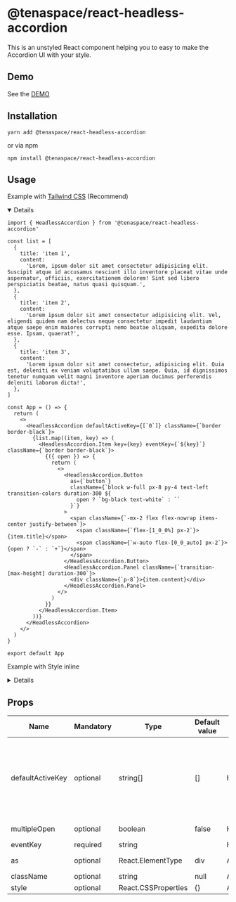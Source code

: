 # @tenaspace/react-headless-accordion

This is an unstyled React component helping you to easy to make the Accordion UI with your style.

## Demo

See the [DEMO](https://react-package.tenaspace.com/react-headless-accordion)

## Installation

```shell
yarn add @tenaspace/react-headless-accordion
```

or via npm

```shell
npm install @tenaspace/react-headless-accordion
```

## Usage

Example with [Tailwind CSS](https://tailwindcss.com/docs/installation) (Recommend)

<details open>

```tsx
import { HeadlessAccordion } from '@tenaspace/react-headless-accordion'

const list = [
  {
    title: 'item 1',
    content:
      'Lorem, ipsum dolor sit amet consectetur adipisicing elit. Suscipit atque id accusamus nesciunt illo inventore placeat vitae unde aspernatur, officiis, exercitationem dolorem! Sint sed libero perspiciatis beatae, natus quasi quisquam.',
  },
  {
    title: 'item 2',
    content:
      'Lorem ipsum dolor sit amet consectetur adipisicing elit. Vel, eligendi quidem nam delectus neque consectetur impedit laudantium atque saepe enim maiores corrupti nemo beatae aliquam, expedita dolore esse. Ipsam, quaerat?',
  },
  {
    title: 'item 3',
    content:
      'Lorem ipsum dolor sit amet consectetur, adipisicing elit. Quia est, deleniti ex veniam voluptatibus ullam saepe. Quia, id dignissimos tenetur numquam velit magni inventore aperiam ducimus perferendis deleniti laborum dicta!',
  },
]

const App = () => {
  return (
    <>
      <HeadlessAccordion defaultActiveKey={[`0`]} className={`border border-black`}>
        {list.map((item, key) => (
          <HeadlessAccordion.Item key={key} eventKey={`${key}`} className={`border border-black`}>
            {({ open }) => {
              return (
                <>
                  <HeadlessAccordion.Button
                    as={`button`}
                    className={`block w-full px-8 py-4 text-left transition-colors duration-300 ${
                      open ? `bg-black text-white` : ``
                    }`}
                  >
                    <span className={`-mx-2 flex flex-nowrap items-center justify-between`}>
                      <span className={`flex-[1_0_0%] px-2`}>{item.title}</span>
                      <span className={`w-auto flex-[0_0_auto] px-2`}>{open ? `-` : `+`}</span>
                    </span>
                  </HeadlessAccordion.Button>
                  <HeadlessAccordion.Panel className={`transition-[max-height] duration-300`}>
                    <div className={`p-8`}>{item.content}</div>
                  </HeadlessAccordion.Panel>
                </>
              )
            }}
          </HeadlessAccordion.Item>
        ))}
      </HeadlessAccordion>
    </>
  )
}

export default App
```

</details>

Example with Style inline

<details>

```tsx
import { HeadlessAccordion } from '@tenaspace/react-headless-accordion'

const list = [
  {
    title: 'item 1',
    content:
      'Lorem, ipsum dolor sit amet consectetur adipisicing elit. Suscipit atque id accusamus nesciunt illo inventore placeat vitae unde aspernatur, officiis, exercitationem dolorem! Sint sed libero perspiciatis beatae, natus quasi quisquam.',
  },
  {
    title: 'item 2',
    content:
      'Lorem ipsum dolor sit amet consectetur adipisicing elit. Vel, eligendi quidem nam delectus neque consectetur impedit laudantium atque saepe enim maiores corrupti nemo beatae aliquam, expedita dolore esse. Ipsam, quaerat?',
  },
  {
    title: 'item 3',
    content:
      'Lorem ipsum dolor sit amet consectetur, adipisicing elit. Quia est, deleniti ex veniam voluptatibus ullam saepe. Quia, id dignissimos tenetur numquam velit magni inventore aperiam ducimus perferendis deleniti laborum dicta!',
  },
]

const App = () => {
  return (
    <>
      <HeadlessAccordion defaultActiveKey={[`0`]} style={{ border: `1px solid black` }}>
        {list.map((item, key) => (
          <HeadlessAccordion.Item key={key} eventKey={`${key}`} style={{ border: `1px solid black` }}>
            {({ open }) => {
              return (
                <>
                  <HeadlessAccordion.Button
                    as={`button`}
                    style={{
                      cursor: `pointer`,
                      display: `block`,
                      width: `100%`,
                      backgroundColor: open ? `black` : ``,
                      padding: `16px 32px`,
                      textAlign: `left`,
                      color: open ? `white` : ``,
                      transitionProperty: `color`,
                      transitionDuration: `0.3s`,
                    }}
                  >
                    <span
                      style={{
                        margin: `0 -8px`,
                        display: `flex`,
                        flexWrap: `nowrap`,
                        alignItems: `center`,
                        justifyContent: `space-between`,
                      }}
                    >
                      <span
                        style={{
                          flex: `1 0 0%`,
                          padding: `0 8px`,
                        }}
                      >
                        {item.title}
                      </span>
                      <span
                        style={{
                          width: `auto`,
                          flex: `0 0 auto`,
                          padding: `0 8px`,
                        }}
                      >
                        {open ? `-` : `+`}
                      </span>
                    </span>
                  </HeadlessAccordion.Button>
                  <HeadlessAccordion.Panel
                    style={{
                      transitionProperty: `max-height`,
                      transitionDuration: `0.3s`,
                    }}
                  >
                    <div
                      style={{
                        padding: `32px`,
                      }}
                    >
                      {item.content}
                    </div>
                  </HeadlessAccordion.Panel>
                </>
              )
            }}
          </HeadlessAccordion.Item>
        ))}
      </HeadlessAccordion>
    </>
  )
}

export default App
```

</details>

## Props

| Name             | Mandatory | Type                | Default value | Component              | Note                                                                                                                                                                                                        |
| ---------------- | --------- | ------------------- | ------------- | ---------------------- | ----------------------------------------------------------------------------------------------------------------------------------------------------------------------------------------------------------- |
| defaultActiveKey | optional  | string[]            | []            | HeadlessAccordion      | Make the item you want open by default in the first load. Ex: `['0', '1']` => Item 1 and Item 2 will be opend in the first load. (The value must match with the `eventKey` of the `HeadlessAccordion.Item`) |
| multipleOpen     | optional  | boolean             | false         | HeadlessAccordion      | Set it `true` if you want to open multiple the Item                                                                                                                                                         |
| eventKey         | required  | string              |               | HeadlessAccordion.Item | The key ID of the Item                                                                                                                                                                                      |
| as               | optional  | React.ElementType   | div           | All                    | Set the tag HTML like whatever you want                                                                                                                                                                     |
| className        | optional  | string              | null          | All                    |                                                                                                                                                                                                             |
| style            | optional  | React.CSSProperties | {}            | All                    |                                                                                                                                                                                                             |
